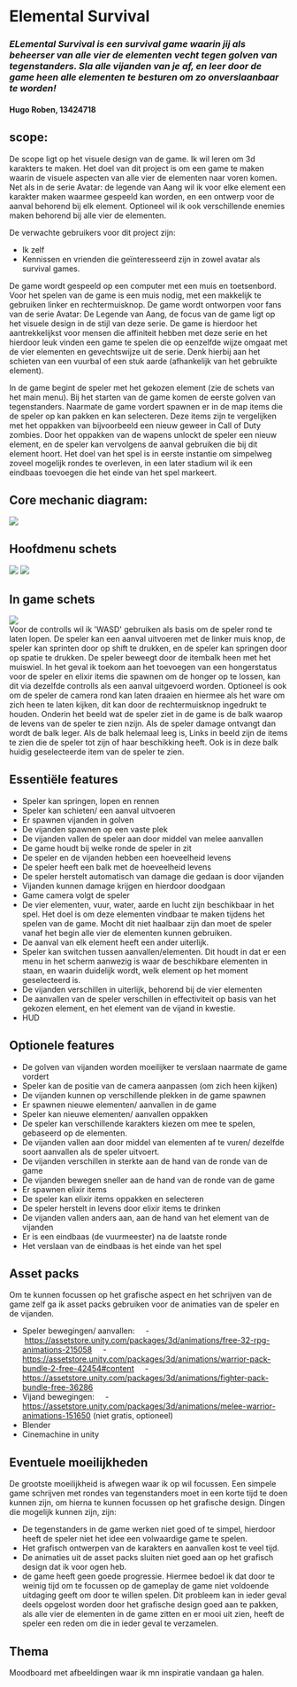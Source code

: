 # Elemental Survival
### _ELemental Survival is een survival game waarin jij als beheerser van alle vier de elementen vecht tegen golven van tegenstanders. Sla alle vijanden van je af, en leer door de game heen alle elementen te besturen om zo onverslaanbaar te worden!_

#### Hugo Roben, 13424718

## scope:
De scope ligt op het visuele design van de game. Ik wil leren om 3d karakters te maken. Het doel van dit project is om een game te maken waarin de visuele aspecten van alle vier de elementen naar voren komen. Net als in de serie Avatar: de legende van Aang wil ik voor elke element een karakter maken waarmee gespeeld kan worden, en een ontwerp voor de aanval behorend bij elk element. Optioneel wil ik ook verschillende enemies maken behorend bij alle vier de elementen.  

De verwachte gebruikers voor dit project zijn: 
- Ik zelf
- Kennissen en vrienden die geïnteresseerd zijn in zowel avatar als survival games.

De game wordt gespeeld op een computer met een muis en toetsenbord. Voor het spelen van de game is een muis nodig, met een makkelijk te gebruiken linker en rechtermuisknop.
De game wordt ontworpen voor fans van de serie Avatar: De Legende van Aang, de focus van de game ligt op het visuele design in de stijl van deze serie. De game is hierdoor het aantrekkelijkst voor mensen die affiniteit hebben met deze serie en het hierdoor leuk vinden een game te spelen die op eenzelfde wijze omgaat met de vier elementen en gevechtswijze uit de serie. Denk hierbij aan het schieten van een vuurbal of een stuk aarde (afhankelijk van het gebruikte element).

In de game begint de speler met het gekozen element (zie de schets van het main menu). Bij het starten van de game komen de eerste golven van tegenstanders. Naarmate de game vordert spawnen er in de map items die de speler op kan pakken en kan selecteren. Deze items zijn te vergelijken met het oppakken van bijvoorbeeld een nieuw geweer in Call of Duty zombies. Door het oppakken van de wapens unlockt de speler een nieuw element, en de speler kan vervolgens de aanval gebruiken die bij dit element hoort. Het doel van het spel is in eerste instantie om simpelweg zoveel mogelijk rondes te overleven, in een later stadium wil ik een eindbaas toevoegen die het einde van het spel markeert.

## Core mechanic diagram:

![](AfbeeldingenProposal/core_mechanic_diagram.png)

## Hoofdmenu schets
![](AfbeeldingenProposal/main_menu_fire.png) ![](AfbeeldingenProposal/main_menu_air.png)

## In game schets
![](AfbeeldingenProposal/InGameSchets.png)\
Voor de controlls wil ik 'WASD' gebruiken als basis om de speler rond te laten lopen. De speler kan een aanval uitvoeren met de linker muis knop, de speler kan sprinten door op shift te drukken, 
en de speler kan springen door op spatie te drukken. De speler beweegt door de itembalk heen met het muiswiel. In het geval ik toekom aan het toevoegen van een hongerstatus voor de speler en elixir items die spawnen om de honger op te lossen, kan dit via dezelfde controlls als een aanval uitgevoerd worden. Optioneel is ook om de speler de camera rond kan laten draaien en hiermee als het ware om zich heen te laten kijken, dit kan door de rechtermuisknop ingedrukt te houden. 
Onderin het beeld wat de speler ziet in de game is de balk waarop de levens van de speler te zien nzijn. Als de speler damage ontvangt dan wordt de balk leger. Als de balk helemaal leeg is, Links in beeld zijn de items te zien die de speler tot zijn of haar beschikking heeft. Ook is in deze balk huidig geselecteerde item van de speler te zien.

## Essentiële features
- Speler kan springen, lopen en rennen
- Speler kan schieten/ een aanval uitvoeren
- Er spawnen vijanden in golven
- De vijanden spawnen op een vaste plek
- De vijanden vallen de speler aan door middel van melee aanvallen
- De game houdt bij welke ronde de speler in zit
- De speler en de vijanden hebben een hoeveelheid levens
- De speler heeft een balk met de hoeveelheid levens
- De speler herstelt automatisch van damage die gedaan is door vijanden
- Vijanden kunnen damage krijgen en hierdoor doodgaan
- Game camera volgt de speler
- De vier elementen, vuur, water, aarde en lucht zijn beschikbaar in het spel. Het doel is om deze elementen vindbaar te maken tijdens het spelen van de game. Mocht dit niet haalbaar zijn dan moet de speler vanaf het begin alle vier de elementen kunnen gebruiken. 
- De aanval van elk element heeft een ander uiterlijk. 
- Speler kan switchen tussen aanvallen/elementen. Dit houdt in dat er een menu in het scherm aanwezig is waar de beschikbare elementen in staan, en waarin duidelijk wordt, welk element op het moment geselecteerd is.
- De vijanden verschillen in uiterlijk, behorend bij de vier elementen
- De aanvallen van de speler verschillen in effectiviteit op basis van het gekozen element, en het element van de vijand in kwestie. 
- HUD
## Optionele features
- De golven van vijanden worden moeilijker te verslaan naarmate de game vordert
- Speler kan de positie van de camera aanpassen (om zich heen kijken)
- De vijanden kunnen op verschillende plekken in de game spawnen
- Er spawnen nieuwe elementen/ aanvallen in de game
- Speler kan nieuwe elementen/ aanvallen oppakken
- De speler kan verschillende karakters kiezen om mee te spelen, gebaseerd op de elementen. 
- De vijanden vallen aan door middel van elementen af te vuren/ dezelfde soort aanvallen als de speler uitvoert.
- De vijanden verschillen in sterkte aan de hand van de ronde van de game
- De vijanden bewegen sneller aan de hand van de ronde van de game 
- Er spawnen elixir items
- De speler kan elixir items oppakken en selecteren
- De speler herstelt in levens door elixir items te drinken
- De vijanden vallen anders aan, aan de hand van het element van de vijanden
- Er is een eindbaas (de vuurmeester) na de laatste ronde
- Het verslaan van de eindbaas is het einde van het spel

## Asset packs
Om te kunnen focussen op het grafische aspect en het schrijven van de game zelf ga ik asset packs gebruiken voor de animaties van de speler en de vijanden.
- Speler bewegingen/ aanvallen: 
    -  https://assetstore.unity.com/packages/3d/animations/free-32-rpg-animations-215058
    - https://assetstore.unity.com/packages/3d/animations/warrior-pack-bundle-2-free-42454#content
    - https://assetstore.unity.com/packages/3d/animations/fighter-pack-bundle-free-36286
- Vijand bewegingen:
    - https://assetstore.unity.com/packages/3d/animations/melee-warrior-animations-151650 (niet gratis, optioneel)
- Blender
- Cinemachine in unity

## Eventuele moeilijkheden
De grootste moeilijkheid is afwegen waar ik op wil focussen. Een simpele game schrijven met rondes van tegenstanders moet in een korte tijd te doen kunnen zijn, om hierna te kunnen focussen op het grafische design. Dingen die mogelijk kunnen zijn, zijn:
- De tegenstanders in de game werken niet goed of te simpel, hierdoor heeft de speler niet het idee een volwaardige game te spelen.
- Het grafisch ontwerpen van de karakters en aanvallen kost te veel tijd.
- De animaties uit de asset packs sluiten niet goed aan op het grafisch design dat ik voor ogen heb.
- de game heeft geen goede progressie. Hiermee bedoel ik dat door te weinig tijd om te focussen op de gameplay de game niet voldoende uitdaging geeft om door te willen spelen. Dit probleem kan in ieder geval deels opgelost worden door het grafische design goed aan te pakken, als alle vier de elementen in de game zitten en er mooi uit zien, heeft de speler een reden om die in ieder geval te verzamelen. 

## Thema
Moodboard met afbeeldingen waar ik mn inspiratie vandaan ga halen. 














